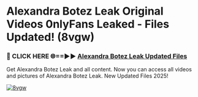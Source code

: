 # Alexandra Botez Leak Original Videos 0nlyFans Leaked - Files Updated! (8vgw)

<h3>🔴 CLICK HERE 🌐==►► <a href="https://tinyurl.com/3hn5wdd3" rel="nofollow">Alexandra Botez Leak Updated Files</a></h3>

Get Alexandra Botez Leak and all content. Now you can access all videos and pictures of Alexandra Botez Leak. New Updated Files 2025!

[![8vgw](https://i.imgur.com/4HnBqBT.gif)](https://tinyurl.com/3hn5wdd3)
